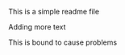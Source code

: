<!-- DEMO Project README -->

This is a simple readme file

Adding more text

This is bound to cause problems
